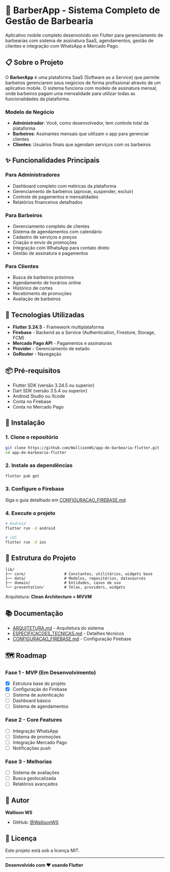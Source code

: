 # 💈 BarberApp - Sistema Completo de Gestão de Barbearia

Aplicativo mobile completo desenvolvido em Flutter para gerenciamento de barbearias com sistema de assinatura SaaS, agendamentos, gestão de clientes e integração com WhatsApp e Mercado Pago.

## 📋 Sobre o Projeto

O **BarberApp** é uma plataforma SaaS (Software as a Service) que permite barbeiros gerenciarem seus negócios de forma profissional através de um aplicativo mobile. O sistema funciona com modelo de assinatura mensal, onde barbeiros pagam uma mensalidade para utilizar todas as funcionalidades da plataforma.

### Modelo de Negócio

- **Administrador**: Você, como desenvolvedor, tem controle total da plataforma
- **Barbeiros**: Assinantes mensais que utilizam o app para gerenciar clientes
- **Clientes**: Usuários finais que agendam serviços com os barbeiros

## ✨ Funcionalidades Principais

### Para Administradores
- Dashboard completo com métricas da plataforma
- Gerenciamento de barbeiros (aprovar, suspender, excluir)
- Controle de pagamentos e mensalidades
- Relatórios financeiros detalhados

### Para Barbeiros
- Gerenciamento completo de clientes
- Sistema de agendamentos com calendário
- Cadastro de serviços e preços
- Criação e envio de promoções
- Integração com WhatsApp para contato direto
- Gestão de assinatura e pagamentos

### Para Clientes
- Busca de barbeiros próximos
- Agendamento de horários online
- Histórico de cortes
- Recebimento de promoções
- Avaliação de barbeiros

## 🚀 Tecnologias Utilizadas

- **Flutter 3.24.5** - Framework multiplataforma
- **Firebase** - Backend as a Service (Authentication, Firestore, Storage, FCM)
- **Mercado Pago API** - Pagamentos e assinaturas
- **Provider** - Gerenciamento de estado
- **GoRouter** - Navegação

## 📦 Pré-requisitos

- Flutter SDK (versão 3.24.5 ou superior)
- Dart SDK (versão 3.5.4 ou superior)
- Android Studio ou Xcode
- Conta no Firebase
- Conta no Mercado Pago

## 🔧 Instalação

### 1. Clone o repositório

```bash
git clone https://github.com/WallisonWS/app-de-barbearia-flutter.git
cd app-de-barbearia-flutter
```

### 2. Instale as dependências

```bash
flutter pub get
```

### 3. Configure o Firebase

Siga o guia detalhado em [CONFIGURACAO_FIREBASE.md](./CONFIGURACAO_FIREBASE.md)

### 4. Execute o projeto

```bash
# Android
flutter run -d android

# iOS
flutter run -d ios
```

## 📁 Estrutura do Projeto

```
lib/
├── core/                 # Constantes, utilitários, widgets base
├── data/                 # Modelos, repositórios, datasources
├── domain/               # Entidades, casos de uso
└── presentation/         # Telas, providers, widgets
```

Arquitetura: **Clean Architecture + MVVM**

## 📚 Documentação

- [ARQUITETURA.md](./ARQUITETURA.md) - Arquitetura do sistema
- [ESPECIFICACOES_TECNICAS.md](./ESPECIFICACOES_TECNICAS.md) - Detalhes técnicos
- [CONFIGURACAO_FIREBASE.md](./CONFIGURACAO_FIREBASE.md) - Configuração Firebase

## 🗺️ Roadmap

### Fase 1 - MVP (Em Desenvolvimento)
- [x] Estrutura base do projeto
- [x] Configuração do Firebase
- [ ] Sistema de autenticação
- [ ] Dashboard básico
- [ ] Sistema de agendamentos

### Fase 2 - Core Features
- [ ] Integração WhatsApp
- [ ] Sistema de promoções
- [ ] Integração Mercado Pago
- [ ] Notificações push

### Fase 3 - Melhorias
- [ ] Sistema de avaliações
- [ ] Busca geolocalizada
- [ ] Relatórios avançados

## 👤 Autor

**Wallison WS**
- GitHub: [@WallisonWS](https://github.com/WallisonWS)

## 📄 Licença

Este projeto está sob a licença MIT.

---

**Desenvolvido com ❤️ usando Flutter**
